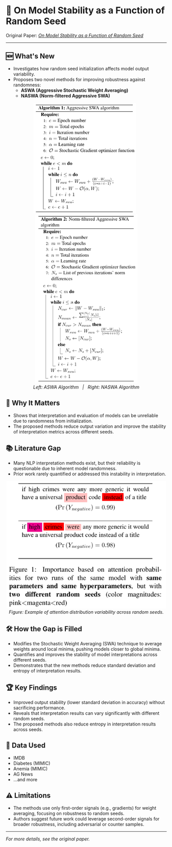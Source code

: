 # 🧬 On Model Stability as a Function of Random Seed

Original Paper: *[On Model Stability as a Function of Random Seed](#)*

---

## 🆕 What's New
- Investigates how random seed initialization affects model output variability.
- Proposes two novel methods for improving robustness against randomness:
  - **ASWA (Aggressive Stochastic Weight Averaging)**
  - **NASWA (Norm-filtered Aggressive SWA)**

<p align="center">
  <img src="./aswa_algorithm.png" alt="ASWA Algorithm" width="320" style="display:inline-block; margin-right:10px;">
  <img src="./naswa_algorithm.png" alt="NASWA Algorithm" width="320" style="display:inline-block;">
  <br>
  <em>Left: ASWA Algorithm &nbsp;&nbsp;|&nbsp;&nbsp; Right: NASWA Algorithm</em>
</p>

## 🎯 Why It Matters
- Shows that interpretation and evaluation of models can be unreliable due to randomness from initialization.
- The proposed methods reduce output variation and improve the stability of interpretation metrics across different seeds.

## 📚 Literature Gap
- Many NLP interpretation methods exist, but their reliability is questionable due to inherent model randomness.
- Prior work rarely quantified or addressed this instability in interpretation.

<p align="center">
  <img src="./attention distribution.png" alt="Attention distribution variability across random seeds" width="500">
  <br>
  <em>Figure: Example of attention distribution variability across random seeds.</em>
</p>

## 🛠️ How the Gap is Filled
- Modifies the Stochastic Weight Averaging (SWA) technique to average weights around local minima, pushing models closer to global minima.
- Quantifies and improves the stability of model interpretations across different seeds.
- Demonstrates that the new methods reduce standard deviation and entropy of interpretation results.

## 🏆 Key Findings
- Improved output stability (lower standard deviation in accuracy) without sacrificing performance.
- Reveals that interpretation results can vary significantly with different random seeds.
- The proposed methods also reduce entropy in interpretation results across seeds.

## 📂 Data Used
- IMDB
- Diabetes (MIMIC)
- Anemia (MIMIC)
- AG News
- ...and more

## ⚠️ Limitations
- The methods use only first-order signals (e.g., gradients) for weight averaging, focusing on robustness to random seeds.
- Authors suggest future work could leverage second-order signals for broader robustness, including adversarial or counter samples.

---

*For more details, see the original paper.*